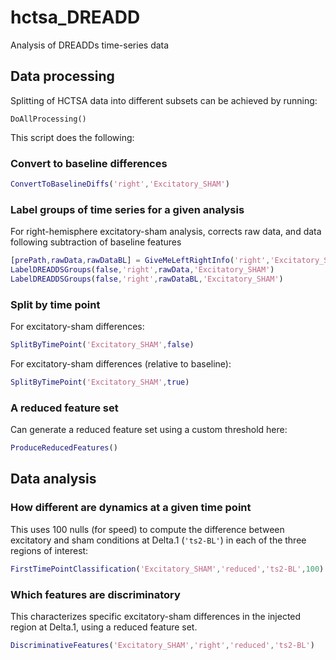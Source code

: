# hctsa_DREADD

Analysis of DREADDs time-series data

## Data processing

Splitting of HCTSA data into different subsets can be achieved by running:
```
DoAllProcessing()
```

This script does the following:

### Convert to baseline differences

```matlab
ConvertToBaselineDiffs('right','Excitatory_SHAM')
```

### Label groups of time series for a given analysis
For right-hemisphere excitatory-sham analysis, corrects raw data, and data following subtraction of baseline features
```matlab
[prePath,rawData,rawDataBL] = GiveMeLeftRightInfo('right','Excitatory_SHAM');
LabelDREADDSGroups(false,'right',rawData,'Excitatory_SHAM')
LabelDREADDSGroups(false,'right',rawDataBL,'Excitatory_SHAM')
```

### Split by time point
For excitatory-sham differences:
```matlab
SplitByTimePoint('Excitatory_SHAM',false)
```

For excitatory-sham differences (relative to baseline):
```matlab
SplitByTimePoint('Excitatory_SHAM',true)
```

### A reduced feature set
Can generate a reduced feature set using a custom threshold here:

```matlab
ProduceReducedFeatures()
```

## Data analysis

### How different are dynamics at a given time point

This uses 100 nulls (for speed) to compute the difference between excitatory and sham conditions at Delta.1 (`'ts2-BL'`) in each of the three regions of interest:
```matlab
FirstTimePointClassification('Excitatory_SHAM','reduced','ts2-BL',100)
```

### Which features are discriminatory

This characterizes specific excitatory-sham differences in the injected region at Delta.1, using a reduced feature set.
```matlab
DiscriminativeFeatures('Excitatory_SHAM','right','reduced','ts2-BL')
```
